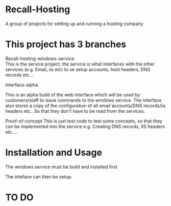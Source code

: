 Recall-Hosting
==============

A group of projects for setting up and running a hosting company

This project has 3 branches
===========================

Recall-hosting-windows-service.  
This is the service project, the service is what interfaces with the other services (e.g. Email, iis etc) to se setup accounts, host headers, DNS records etc...

Interface-alpha.

This is an alpha build of the web interface which will be used by customers/staff to issue commands to the windows service.
The interface also stores a copy of the configuration of all email accounts/DNS records/iis headers etc.. So that they don't have to be read from the services.

Proof-of-concept
This is just test code to test some concepts, so that they can be implemented into the service e.g. Creating DNS records, IIS headers etc....


Installation and Usage
======================

The windows service must be build and installed first

The inteface can then be setup.


TO DO
=====================

